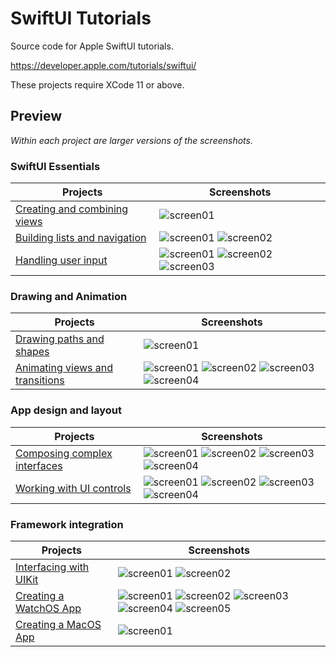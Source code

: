 # SwiftUI Tutorials

Source code for Apple SwiftUI tutorials.

https://developer.apple.com/tutorials/swiftui/

These projects require XCode 11 or above.

## Preview

*Within each project are larger versions of the screenshots.*

### SwiftUI Essentials

Projects | Screenshots
---      | ---
[Creating and combining views](01-SwiftUIEssentials/01-CreatingAndCombiningViews) | ![screen01](01-SwiftUIEssentials/01-CreatingAndCombiningViews/screenshots/small/screen01.png)
[Building lists and navigation](01-SwiftUIEssentials/02-BuildingListsAndNavigation) | ![screen01](01-SwiftUIEssentials/02-BuildingListsAndNavigation/screenshots/small/screen01.png) ![screen02](01-SwiftUIEssentials/02-BuildingListsAndNavigation/screenshots/small/screen02.png)
[Handling user input](01-SwiftUIEssentials/03-HandlingUserInput) | ![screen01](01-SwiftUIEssentials/03-HandlingUserInput/screenshots/small/screen01.png) ![screen02](01-SwiftUIEssentials/03-HandlingUserInput/screenshots/small/screen02.png) ![screen03](01-SwiftUIEssentials/03-HandlingUserInput/screenshots/small/screen03.png)




### Drawing and Animation

Projects | Screenshots
---      | ---
[Drawing paths and shapes](02-DrawingAndAnimation/01-DrawingPathsAndShapes) | ![screen01](02-DrawingAndAnimation/01-DrawingPathsAndShapes/screenshots/small/screen01.png)
[Animating views and transitions](02-DrawingAndAnimation/02-AnimatingViewsAndTransitions) | ![screen01](02-DrawingAndAnimation/02-AnimatingViewsAndTransitions/screenshots/small/screen01.png) ![screen02](02-DrawingAndAnimation/02-AnimatingViewsAndTransitions/screenshots/small/screen02.png) ![screen03](02-DrawingAndAnimation/02-AnimatingViewsAndTransitions/screenshots/small/screen03.png) ![screen04](02-DrawingAndAnimation/02-AnimatingViewsAndTransitions/screenshots/small/screen04.png)




### App design and layout

Projects | Screenshots
---      | ---
[Composing complex interfaces](03-AppDesignAndLayout/01-ComposingComplexInterfaces) | ![screen01](03-AppDesignAndLayout/01-ComposingComplexInterfaces/screenshots/small/screen01.png) ![screen02](03-AppDesignAndLayout/01-ComposingComplexInterfaces/screenshots/small/screen02.png) ![screen03](03-AppDesignAndLayout/01-ComposingComplexInterfaces/screenshots/small/screen03.png) ![screen04](03-AppDesignAndLayout/01-ComposingComplexInterfaces/screenshots/small/screen04.png)
[Working with UI controls](03-AppDesignAndLayout/02-WorkingWithUIControls) | ![screen01](03-AppDesignAndLayout/02-WorkingWithUIControls/screenshots/small/screen01.png) ![screen02](03-AppDesignAndLayout/02-WorkingWithUIControls/screenshots/small/screen02.png) ![screen03](03-AppDesignAndLayout/02-WorkingWithUIControls/screenshots/small/screen03.png) ![screen04](03-AppDesignAndLayout/02-WorkingWithUIControls/screenshots/small/screen04.png)




### Framework integration

Projects | Screenshots
---      | ---
[Interfacing with UIKit](04-FrameworkIntegration/01-InterfacingWithUIKit) | ![screen01](04-FrameworkIntegration/01-InterfacingWithUIKit/screenshots/small/screen01.png) ![screen02](04-FrameworkIntegration/01-InterfacingWithUIKit/screenshots/small/screen02.png)
[Creating a WatchOS App](04-FrameworkIntegration/02-CreatingAWatchOSApp) | ![screen01](04-FrameworkIntegration/02-CreatingAWatchOSApp/screenshots/small/screen01.png) ![screen02](04-FrameworkIntegration/02-CreatingAWatchOSApp/screenshots/small/screen02.png) ![screen03](04-FrameworkIntegration/02-CreatingAWatchOSApp/screenshots/small/screen03.png) ![screen04](04-FrameworkIntegration/02-CreatingAWatchOSApp/screenshots/small/screen04.png) ![screen05](04-FrameworkIntegration/02-CreatingAWatchOSApp/screenshots/small/screen05.png)
[Creating a MacOS App](04-FrameworkIntegration/03-CreatingAMacOSApp) | ![screen01](04-FrameworkIntegration/03-CreatingAMacOSApp/screenshots/small/screen01.png)
